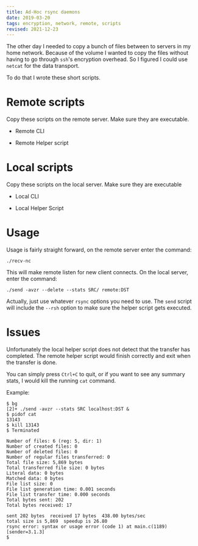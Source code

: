 ```yaml
---
title: Ad-Hoc rsync daemons
date: 2019-03-20
tags: encryption, network, remote, scripts
revised: 2021-12-23
---
```


The other day I needed to copy a bunch of files between to servers
in my home network.  Because of the volume I wanted to copy the files
without having to go through `ssh`'s encryption overhead.  So I
figured I could use `netcat` for the data transport.

To do that I wrote these short scripts.

# Remote scripts

Copy these scripts on the remote server.  Make sure they are executable.

- Remote CLI

<script src="https://tortugalabs.github.io/embed-like-gist/embed.js?style=paraiso-light&showBorder=on&showLineNumbers=on&showFileMeta=on&showCopy=on&fetchFromJsDelivr=on&target=https://github.com/alejandroliu/0ink.net/blob/master/snippets/adhoc-rsync/recv-nc"></script>

- Remote Helper script

<script src="https://tortugalabs.github.io/embed-like-gist/embed.js?style=paraiso-light&showBorder=on&showLineNumbers=on&showFileMeta=on&showCopy=on&fetchFromJsDelivr=on&target=https://github.com/alejandroliu/0ink.net/blob/master/snippets/adhoc-rsync/recv"></script>

# Local scripts

Copy these scripts on the local server.  Make sure they are executable

- Local CLI

<script src="https://tortugalabs.github.io/embed-like-gist/embed.js?style=paraiso-light&showBorder=on&showLineNumbers=on&showFileMeta=on&showCopy=on&fetchFromJsDelivr=on&target=https://github.com/alejandroliu/0ink.net/blob/master/snippets/adhoc-rsync/send"></script>


- Local Helper Script

<script src="https://tortugalabs.github.io/embed-like-gist/embed.js?style=paraiso-light&showBorder=on&showLineNumbers=on&showFileMeta=on&showCopy=on&fetchFromJsDelivr=on&target=https://github.com/alejandroliu/0ink.net/blob/master/snippets/adhoc-rsync/send-nc"></script>

# Usage

Usage is fairly straight forward, on the remote server enter the
command:

```
./recv-nc
```

This will make remote listen for new client connects.  On the local
server, enter the command:

```
./send -avzr --delete --stats SRC/ remote:DST
```

Actually, just use whatever `rsync` options you need to use.  The `send`
script will include the `--rsh` option to make sure the helper
script gets executed.

# Issues

Unfortunately the local helper script does not detect that the transfer
has completed.  The remote helper script would finish correctly and
exit when the transfer is done.

You can simply press `Ctrl+C` to quit, or if you want to see any
summary stats, I would kill the running `cat` command.

Example:

```
$ bg
[2]+ ./send -avzr --stats SRC localhost:DST &
$ pidof cat
13143
$ kill 13143
$ Terminated

Number of files: 6 (reg: 5, dir: 1)
Number of created files: 0
Number of deleted files: 0
Number of regular files transferred: 0
Total file size: 5,869 bytes
Total transferred file size: 0 bytes
Literal data: 0 bytes
Matched data: 0 bytes
File list size: 0
File list generation time: 0.001 seconds
File list transfer time: 0.000 seconds
Total bytes sent: 202
Total bytes received: 17

sent 202 bytes  received 17 bytes  438.00 bytes/sec
total size is 5,869  speedup is 26.80
rsync error: syntax or usage error (code 1) at main.c(1189) [sender=3.1.3]
$
```

